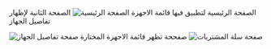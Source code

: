الصفحة الرئيسية لتطبيق فيها قائمة الاجهزة
<img src="https://github.com/ohob745/HW-4/assets/110139139/7fdf5d74-3b6e-4f49-b776-776dbeea49fe" alt="الصفحة الرئيسية">
الصفحة الثانية لإظهار تفاصيل الجهاز

<img src="https://github.com/ohob745/HW-4/assets/110139139/10238c23-e546-4bca-9b44-9ccc628664f3" alt="صفحة تفاصيل الجهاز">
صفححة تظهر قائمة الاجهزة المختارة
<img src="https://github.com/ohob745/HW-4/assets/110139139/efdfe0ad-fffb-4ece-89a6-2aeb8ee42be8
" alt="صفحة سلة المشتريات">

